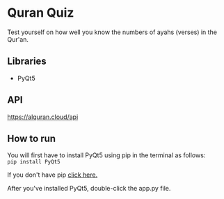 # Quran Quiz
Test yourself on how well you know the numbers of ayahs (verses) in the Qur'an.

## Libraries
* PyQt5

## API
https://alquran.cloud/api

## How to run
You will first have to install PyQt5 using pip in the terminal as follows:  
```pip install PyQt5```

If you don't have pip [click here.](https://www.liquidweb.com/kb/install-pip-windows/)

After you've installed PyQt5, double-click the app.py file.

